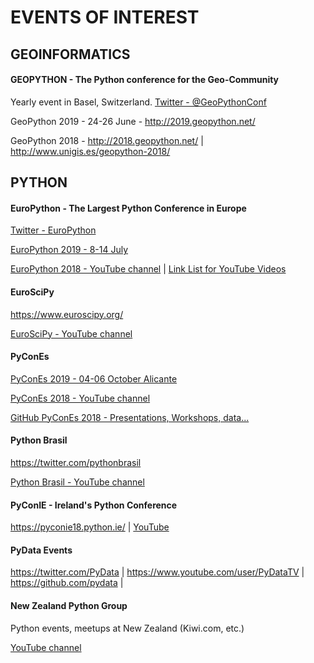 # EVENTS OF INTEREST
## GEOINFORMATICS
#### GEOPYTHON - The Python conference for the Geo-Community
Yearly event in Basel, Switzerland. [Twitter - @GeoPythonConf](https://twitter.com/GeoPythonConf)

GeoPython 2019 - 24-26 June - http://2019.geopython.net/

GeoPython 2018 - http://2018.geopython.net/  |  http://www.unigis.es/geopython-2018/

## PYTHON
#### EuroPython - The Largest Python Conference in Europe
[Twitter - EuroPython](https://twitter.com/europython)

[EuroPython 2019 - 8-14 July](https://ep2019.europython.eu/)

[EuroPython 2018 - YouTube channel](https://www.youtube.com/watch?v=LoRq9yGeBWY&list=PL8uoeex94UhFrNUV2m5MigREebUms39U5) | [Link List for YouTube Videos](https://github.com/sploitable/EuroPython-2018-Conference-Talk-Videos/blob/master/README.md)

#### EuroSciPy
https://www.euroscipy.org/

[EuroSciPy - YouTube channel](https://www.youtube.com/channel/UCruMegFU9dg2doEGOUaAWTg/videos)

#### PyConEs
[PyConEs 2019 - 04-06 October Alicante](https://2019.es.pycon.org/)

[PyConEs 2018 - YouTube channel](https://www.youtube.com/watch?v=UZe5rEf0zWM&list=PLKxa4AIfm4pUQX9ePOy3KEpENDC331Izi)

[GitHub PyConEs 2018 - Presentations, Workshops, data...](https://github.com/python-spain/PyConES-2018-data)

#### Python Brasil
https://twitter.com/pythonbrasil

[Python Brasil - YouTube channel](https://www.youtube.com/channel/UCiCQrFh8ckR_LXQyOAsOZiw)

#### PyConIE - Ireland's Python Conference
https://pyconie18.python.ie/  |  [YouTube](https://www.youtube.com/channel/UCXlA9u2VPI9nIALNUBF0Nzw)

#### PyData Events
https://twitter.com/PyData  |  https://www.youtube.com/user/PyDataTV  |  https://github.com/pydata |

#### New Zealand Python Group
Python events, meetups at New Zealand (Kiwi.com, etc.)

[YouTube channel](https://www.youtube.com/channel/UCJ_gIPLffA7ZTYc5gOV6MgA/featured)
